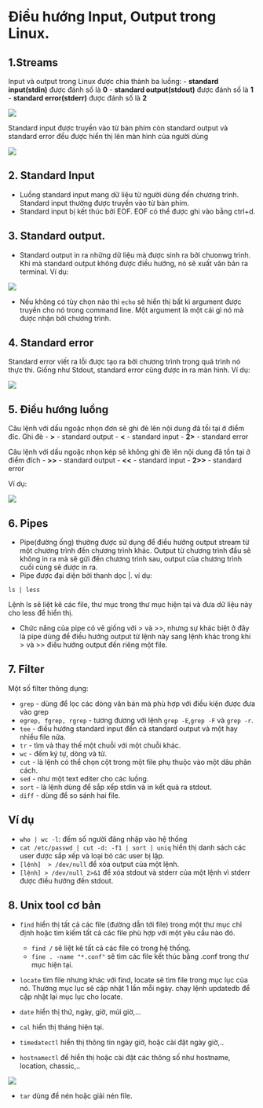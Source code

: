 # Điều hướng Input, Output trong Linux.

## 1.Streams
Input và output trong Linux được chia thành ba luồng:
    - **standard input(stdin)** được đánh số là **0**
    - **standard output(stdout)** được đánh số là **1**
    - **standard error(stderr)** được đánh số là **2**

![](https://i.imgur.com/GFVhv5K.png)

Standard input được truyền vào từ bàn phím còn standard output và standard error đều được hiển thị lên màn hình của người dùng

![](https://i.imgur.com/nxdtCSb.png)

## 2. Standard Input
- Luồng standard input mang dữ liệu từ người dùng đến chương trình. Standard input thường được truyền vào từ bàn phím. 
- Standard input bị kết thúc bởi EOF. EOF có thể được ghi vào bằng ctrl+d.

## 3. Standard output.
- Standard output in ra những dữ liệu mà được sinh ra bởi chưonwg trình. Khi mà standard output không được điều hướng, nó sẽ xuất văn bản ra terminal.
Ví dụ:

![](https://i.imgur.com/j4v4WXl.png)

- Nếu không có tùy chọn nào thì `echo` sẽ hiển thị bất kì argument được truyền cho nó trong command line. Một argument là một cái gì nó mà được nhận bởi chương trình.

## 4. Standard error
Standard error viết ra lỗi được tạo ra bởi chương trình trong quá trình nó thực thi. Giống như Stdout, standard error cũng được in ra màn hình.
Ví dụ:

![](https://i.imgur.com/anmMpQQ.png)

## 5. Điều hướng luồng
Câu lệnh với dấu ngoặc nhọn đơn sẽ ghi đè lên nội dung đã tồi tại ở điểm đíc.
Ghi đè
    - **>** - standard output
    - **<** - standard input
    - **2>** - standard error

Câu lệnh với dấu ngoặc nhọn kép sẽ không ghi đè lên nội dung đã tồn tại ở điểm đích
    - **>>** - standard output
    - **<<** - standard input
    - **2>>** - standard error

Ví dụ:

![](https://i.imgur.com/Ku6wVda.png)

## 6. Pipes
- Pipe(đường ống) thường được sử dụng để điều hướng output stream từ một chương trình đến chương trình khác. Output từ chương trình đầu sẽ không in ra mà sẽ gửi đến chương trình sau, output của chương trình cuối cùng sẽ được in ra.
- Pipe được đại diện bởi thanh dọc |.
ví dụ:
```
ls | less
```
Lệnh ls sẽ liệt kê các file, thư mục trong thư mục hiện tại và đưa dữ liệu này cho less để hiển thị.
- Chức năng của pipe có vẻ giống với > và >>, nhưng sự khác biệt ở đây là pipe dùng để điều hướng output từ lệnh này sang lệnh khác trong khi > và >> điều hướng output đến riêng một file.


## 7. Filter
Một số filter thông dụng:
- `grep` - dùng để lọc các dòng văn bản mà phù hợp với điều kiện được đưa vào grep
- `egrep, fgrep, rgrep` - tương đương với lệnh `grep -E`,`grep -F` và `grep -r`.
- `tee` - điều hướng standard input đến cả standard output và một hay nhiều file nữa.
- `tr` - tìm và thay thế một chuỗi với một chuỗi khác.
- `wc` - đếm ký tự, dòng và từ.
- `cut` - là lệnh có thể chọn cột trong một file phụ thuộc vào một dâu phân cách.
- `sed` - như một text editer cho các luồng.
- `sort` - là lệnh dùng để sắp xếp stdin và in kết quả ra stdout.
- `diff` -  dùng để so sánh hai file.

## Ví dụ
- `who | wc -l`: đếm số người đăng nhập vào hệ thống
- `cat /etc/passwd | cut -d: -f1 | sort | uniq` hiển thị danh sách các user được sắp xếp và loại bỏ các user bị lặp.
- `[lệnh]  > /dev/null` để xóa output của một lệnh.
- `[lệnh] > /dev/null 2>&1` để xóa stdout và stderr của một lệnh vì stderr được điều hướng đến stdout.

## 8. Unix tool cơ bản 
 
- `find` hiển thị tất cả các file (đường dẫn tới file) trong một thư mục chỉ định hoặc tìm kiếm tất cả các file phù hợp với một yêu cầu nào đó.
    - `find /` sẽ liệt kê tất cả các file có trong hệ thống.
    - `fine . -name "*.conf"` sẽ tìm các file kết thúc bằng .conf trong thư mục hiện tại.

- `locate` tìm file nhưng khác với find, locate sẽ tìm file trong mục lục của nó. Thường mục lục sẽ cập nhật 1 lần mỗi ngày. chạy lệnh updatedb để cập nhật lại mục lục cho locate.
- `date` hiển thị thứ, ngày, giờ, múi giờ,...
- `cal` hiển thị tháng hiện tại.
- `timedatectl` hiển thị thông tin ngày giờ, hoặc cài đặt ngày giờ,..
- `hostnamectl` để hiển thị hoặc cài đặt các thông số như hostname, location, chassic,..

![](https://i.imgur.com/Kbs4ddw.png)

- `tar` dùng để nén hoặc giải nén file.
